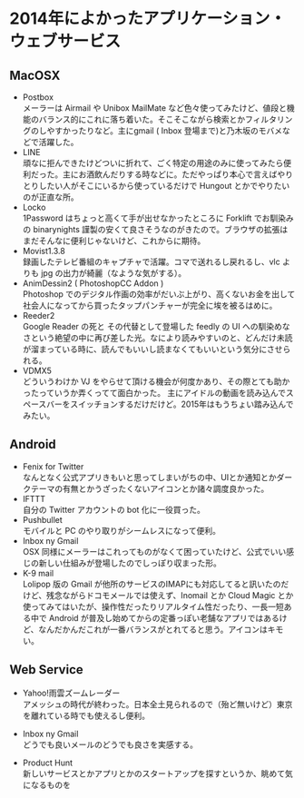 # 2014年によかったアプリケーション・ウェブサービス

## MacOSX
- Postbox   
メーラーは Airmail や Unibox MailMate など色々使ってみたけど、値段と機能のバランス的にこれに落ち着いた。そこそこながら検索とかフィルタリングのしやすかったりなど。主にgmail ( Inbox 登場まで)と乃木坂のモバメなどで活躍した。
- LINE   
頑なに拒んできたけどついに折れて、ごく特定の用途のみに使ってみたら便利だった。主にお酒飲んだりする時などに。ただやっぱり本心で言えばやりとりしたい人がそこにいるから使っているだけで Hungout とかでやりたいのが正直な所。
- Locko   
1Password はちょっと高くて手が出せなかったところに Forklift でお馴染みの binarynights 謹製の安くて良さそうなのがきたので。ブラウザの拡張はまだそんなに便利じゃないけど、これからに期待。
- Movist1.3.8   
録画したテレビ番組のキャプチャで活躍。コマで送れるし戻れるし、vlc よりも jpg の出力が綺麗（なような気がする）。
- AnimDessin2 ( PhotoshopCC Addon )   
Photoshop でのデジタル作画の効率がだいぶ上がり、高くないお金を出して社会人になってから買ったタップパンチャーが完全に埃を被るはめに。
- Reeder2   
Google Reader の死と その代替として登場した feedly の UI への馴染めなさという絶望の中に再び差した光。なにより読みやすいのと、どんだけ未読が溜まっている時に、読んでもいいし読まなくてもいいという気分にさせられる。
- VDMX5   
どういうわけか VJ をやらせて頂ける機会が何度かあり、その際とても助かったっていうか弄くってて面白かった。 主にアイドルの動画を読み込んでスペースバーをスイッチョンするだけだけど。2015年はもうちょい踏み込んでみたい。

## Android
- Fenix for Twitter   
なんとなく公式アプリきもいと思ってしまいがちの中、UIとか通知とかダークテーマの有無とかうざったくないアイコンとか諸々調度良かった。
- IFTTT   
自分の Twitter アカウントの bot 化に一役買った。 
- Pushbullet   
モバイルと PC のやり取りがシームレスになって便利。
- Inbox ny Gmail   
OSX 同様にメーラーはこれってものがなくて困っていたけど、公式でいい感じの新しい仕組みが登場したのでしっぽり収まった形。
- K-9 mail   
Lolipop 版の Gmail が他所のサービスのIMAPにも対応してると訊いたのだけど、残念ながらドコモメールでは使えず、Inomail とか Cloud Magic とか使ってみてはいたが、操作性だったりリアルタイム性だったり、一長一短ある中で Android が普及し始めてからの定番っぽい老舗なアプリではあるけど、なんだかんだこれが一番バランスがとれてると思う。アイコンはキモい。



## Web Service
- Yahoo!雨雲ズームレーダー   
アメッシュの時代が終わった。日本全土見られるので（殆ど無いけど）東京を離れている時でも使えるし便利。

- Inbox ny Gmail   
どうでも良いメールのどうでも良さを実感する。

- Product Hunt  
新しいサービスとかアプリとかのスタートアップを探すというか、眺めて気になるものを



